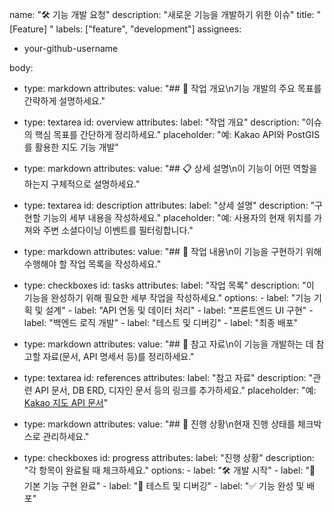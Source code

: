 name: "🛠️ 기능 개발 요청"
description: "새로운 기능을 개발하기 위한 이슈"
title: "[Feature] "
labels: ["feature", "development"]
assignees:
  - your-github-username

body:
  - type: markdown
    attributes:
      value: "## 🔧 작업 개요\n기능 개발의 주요 목표를 간략하게 설명하세요."

  - type: textarea
    id: overview
    attributes:
      label: "작업 개요"
      description: "이슈의 핵심 목표를 간단하게 정리하세요."
      placeholder: "예: Kakao API와 PostGIS를 활용한 지도 기능 개발"

  - type: markdown
    attributes:
      value: "## 📋 상세 설명\n이 기능이 어떤 역할을 하는지 구체적으로 설명하세요."

  - type: textarea
    id: description
    attributes:
      label: "상세 설명"
      description: "구현할 기능의 세부 내용을 작성하세요."
      placeholder: "예: 사용자의 현재 위치를 가져와 주변 소셜다이닝 이벤트를 필터링합니다."

  - type: markdown
    attributes:
      value: "## 📝 작업 내용\n이 기능을 구현하기 위해 수행해야 할 작업 목록을 작성하세요."

  - type: checkboxes
    id: tasks
    attributes:
      label: "작업 목록"
      description: "이 기능을 완성하기 위해 필요한 세부 작업을 작성하세요."
      options:
        - label: "기능 기획 및 설계"
        - label: "API 연동 및 데이터 처리"
        - label: "프론트엔드 UI 구현"
        - label: "백엔드 로직 개발"
        - label: "테스트 및 디버깅"
        - label: "최종 배포"

  - type: markdown
    attributes:
      value: "## 📸 참고 자료\n이 기능을 개발하는 데 참고할 자료(문서, API 명세서 등)를 정리하세요."

  - type: textarea
    id: references
    attributes:
      label: "참고 자료"
      description: "관련 API 문서, DB ERD, 디자인 문서 등의 링크를 추가하세요."
      placeholder: "예: [Kakao 지도 API 문서](https://developers.kakao.com/docs/latest/ko/local/dev-guide)"

  - type: markdown
    attributes:
      value: "## 🚀 진행 상황\n현재 진행 상태를 체크박스로 관리하세요."

  - type: checkboxes
    id: progress
    attributes:
      label: "진행 상황"
      description: "각 항목이 완료될 때 체크하세요."
      options:
        - label: "🛠️ 개발 시작"
        - label: "🚀 기본 기능 구현 완료"
        - label: "🔧 테스트 및 디버깅"
        - label: "✅ 기능 완성 및 배포"

